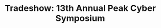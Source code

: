 ---
title: "Tradeshow: 13th Annual Peak Cyber Symposium"
organizer: "Federal Training Partnership"
url-link: "https://www.federaltrainingpartnership.com/13th-annual-peak-cyber-summit"
description: "The 13th Annual Peak Cyber Symposium is designed to further educate Cybersecurity, Information Management, Information Technology and Communications Professionals by providing a platform to explore some of today's most pressing cybersecurity threats, remediation strategies, and best practices."
start-time: "2023-09-13T09:00:00-00:00"
end-time: "2023-09-13T17:00:00-00:00"
event-type: "In-person"
gov-only: "false"
is-external: "true"
---
